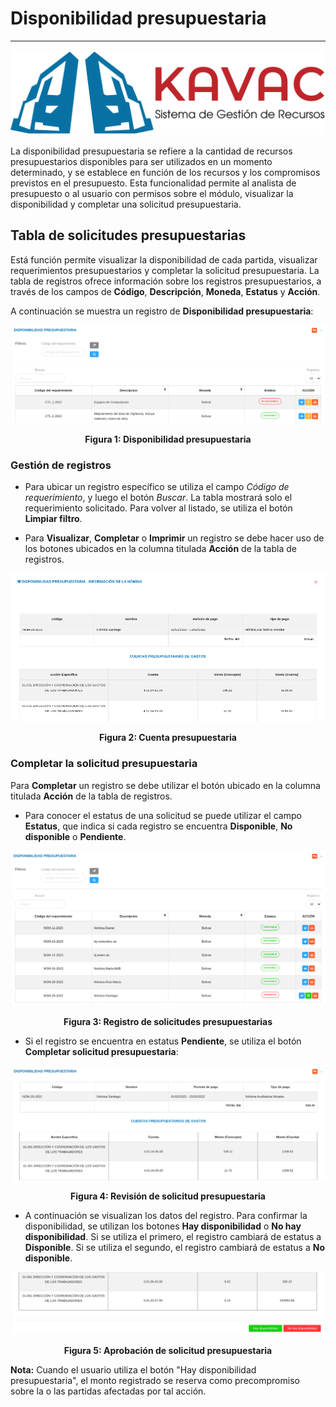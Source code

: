 # Disponibilidad presupuestaria 
**************************

![Screenshot](img/logokavac.png#imagen)

La disponibilidad presupuestaria se refiere a la cantidad de recursos presupuestarios disponibles para ser utilizados en un momento determinado, y se establece en función de los recursos y los compromisos previstos en el presupuesto. Esta funcionalidad permite al analista de presupuesto o al usuario con permisos sobre el módulo, visualizar la disponibilidad y completar una solicitud presupuestaria.

## Tabla de solicitudes presupuestarias

Está función permite visualizar la disponibilidad de cada partida, visualizar requerimientos presupuestarios y completar la solicitud presupuestaria. La tabla de registros ofrece información sobre los registros presupuestarios, a través de los campos de **Código**, **Descripción**, **Moneda**, **Estatus** y **Acción**.

A continuación se muestra un registro de **Disponibilidad presupuestaria**:

![Screenshot](img/disponibilidad_presupuestaria.png#imagen)<div style="text-align: center;font-weight: bold">Figura 1: Disponibilidad presupuestaria</div>

### Gestión de registros

* Para ubicar un registro específico se utiliza el campo *Código de requerimiento*, y luego el botón *Buscar*. La tabla mostrará solo el requerimiento solicitado. Para volver al listado, se utiliza el botón **Limpiar filtro**. 

* Para **Visualizar**, **Completar** o **Imprimir** un registro se debe hacer uso de los botones ubicados en la columna titulada **Acción** de la tabla de registros.

![Screenshot](img/cuenta_presupuestaria.png#imagen)<div style="text-align: center;font-weight: bold">Figura 2: Cuenta presupuestaria</div>

### Completar la solicitud presupuestaria

Para **Completar** un registro se debe utilizar el botón ubicado en la columna titulada **Acción** de la tabla de registros.

* Para conocer el estatus de una solicitud se puede utilizar el campo **Estatus**, que indica si cada registro se encuentra **Disponible**, **No disponible** o **Pendiente**.

![Screenshot](img/presupuesto_pendiente.png#imagen)<div style="text-align: center;font-weight: bold">Figura 3: Registro de solicitudes presupuestarias</div>

* Si el registro se encuentra en estatus **Pendiente**, se utiliza el botón **Completar solicitud presupuestaria**:

![Screenshot](img/presupuesto_apartado_1.png#imagen)<div style="text-align: center;font-weight: bold">Figura 4: Revisión de solicitud presupuestaria</div>

* A continuación se visualizan los datos del registro. Para confirmar la disponibilidad, se utilizan los botones **Hay disponibilidad** o **No hay disponibilidad**. Si se utiliza el primero, el registro cambiará de estatus a **Disponible**. Si se utiliza el segundo, el registro cambiará de estatus a **No disponible**.

![Screenshot](img/presupuesto_apartado_2.png#imagen)<div style="text-align: center;font-weight: bold">Figura 5: Aprobación de solicitud presupuestaria</div>

**Nota:** Cuando el usuario utiliza el botón "Hay disponibilidad presupuestaria", el monto registrado se reserva como precompromiso sobre la o las partidas afectadas por tal acción.
